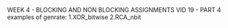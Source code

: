 WEEK 4 -  BLOCKING AND NON BLOCKING ASSIGNMENTS 
VID 19 - PART 4 
examples of genrate:
1.XOR_bitwise 
2.RCA_nbit
